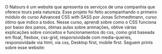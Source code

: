 O Natours é um website que apresenta os serviços de uma companhia que oferece tours pela natureza.
Esse projeto foi feito acompanhando o primeiro módulo do curso Advanced CSS with SASS por Jonas Schmedtmann, curso ótimo que indico a todos.
Nesse curso, aprendi sobre como o CSS funciona por baixo dos panos, ótimas aulas sobre animações, obtive várias explicações sobre conceitos e funcionamentos do css, como grid baseada em float, flexbox, css-grid, responsividade com media-queries, responsividade via html, via css, Desktop first, mobile first.
Seguem prints sobre esse website: 

